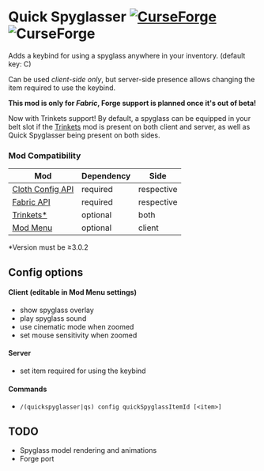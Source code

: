 # Quick Spyglasser [![CurseForge](http://cf.way2muchnoise.eu/full_494512_downloads.svg)](https://www.curseforge.com/minecraft/mc-mods/quick-spyglasser "Quick Spyglasser on CurseForge")![CurseForge](http://cf.way2muchnoise.eu/versions/494512.svg)

Adds a keybind for using a spyglass anywhere in your inventory. (default key: C)

Can be used _client-side only_, but server-side presence allows changing the item required to use the keybind.

**This mod is only for _Fabric_, Forge support is planned once it's out of beta!**

Now with Trinkets support! By default, a spyglass can be equipped in your belt slot if the 
[Trinkets](https://www.curseforge.com/minecraft/mc-mods/trinkets-fabric) mod is present on both client and server, 
as well as Quick Spyglasser being present on both sides.

### Mod Compatibility
| Mod | Dependency | Side |
| --- | --- | --- |
| [Cloth Config API](https://www.curseforge.com/minecraft/mc-mods/cloth-config) | required | respective |
| [Fabric API](https://www.curseforge.com/minecraft/mc-mods/fabric-api) | required | respective |
| [Trinkets*](https://www.curseforge.com/minecraft/mc-mods/trinkets-fabric) | optional | both |
| [Mod Menu](https://www.curseforge.com/minecraft/mc-mods/modmenu) | optional | client |

*Version must be ≥3.0.2

## Config options
#### Client (editable in Mod Menu settings)
- show spyglass overlay
- play spyglass sound
- use cinematic mode when zoomed
- set mouse sensitivity when zoomed
#### Server
- set item required for using the keybind
#### Commands
- `/(quickspyglasser|qs) config quickSpyglassItemId [<item>]`

## TODO
- Spyglass model rendering and animations
- Forge port
